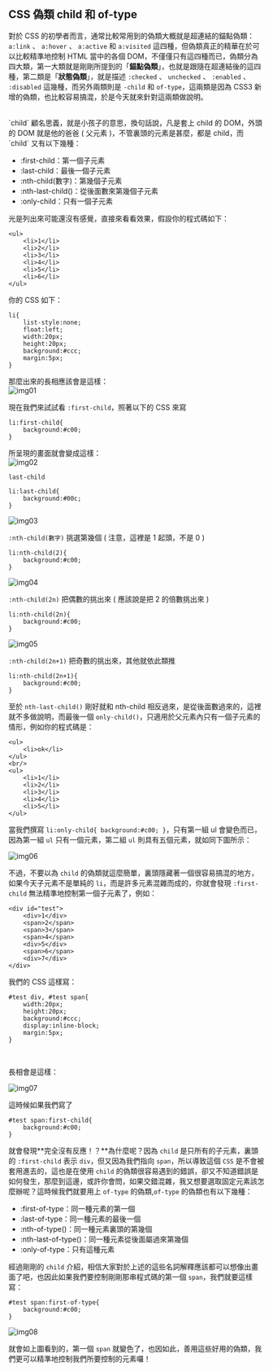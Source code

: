 ## CSS 偽類 child 和 of-type ##
對於 CSS 的初學者而言，通常比較常用到的偽類大概就是超連結的錨點偽類： `a:link` 、 `a:hover` 、 `a:active` 和 `a:visited` 這四種，但偽類真正的精華在於可以比較精準地控制 HTML 當中的各個 DOM，不僅僅只有這四種而已，偽類分為四大類，第一大類就是剛剛所提到的「**錨點偽類**」，也就是跟隨在超連結後的這四種，第二類是「**狀態偽類**」，就是描述 `:checked` 、 `unchecked` 、 `:enabled` 、 `:disabled` 這幾種，而另外兩類則是 `-child` 和 `of-type`，這兩類是因為 CSS3 新增的偽類，也比較容易搞混，於是今天就來針對這兩類做說明。

<br/>
`child` 顧名思義，就是小孩子的意思，換句話說，凡是套上 child 的 DOM，外頭的 DOM 就是他的爸爸 ( 父元素 )，不管裏頭的元素是甚麼，都是 child，而 `child` 又有以下幾種：
  
- :first-child：第一個子元素
- :last-child：最後一個子元素
- :nth-child(數字)：第幾個子元素
- :nth-last-child()：從後面數來第幾個子元素
- :only-child：只有一個子元素

光是列出來可能還沒有感覺，直接來看看效果，假設你的程式碼如下：    

	<ul>
		<li>1</li>
		<li>2</li>
		<li>3</li>
		<li>4</li>
		<li>5</li>
		<li>6</li>
	</ul>

你的 CSS 如下：

	li{
		list-style:none;
		float:left;
		width:20px;
		height:20px;
		background:#ccc;
		margin:5px;
	}

那麼出來的長相應該會是這樣：  
![img01](https://lh5.googleusercontent.com/-1I9-Y9CJLx4/U4X8lBZ_-KI/AAAAAAAA32U/foW6Xfgyd8Y/s000/20140527_1_02.png)

現在我們來試試看 `:first-child`，照著以下的 CSS 來寫
	
	li:first-child{
		background:#c00;	
	}

所呈現的畫面就會變成這樣：  
![img02](https://lh4.googleusercontent.com/-J7IZ7ebB8JI/U4X8lVGVdrI/AAAAAAAA32g/JGoGVtp0BIw/s000/20140527_1_03.png)

`last-child`
	
	li:last-child{
		background:#00c;	
	}

![img03](https://lh4.googleusercontent.com/-7tKXFUYQia8/U4X8lNsuGaI/AAAAAAAA32k/PUYuvnPlGBo/s000/20140527_1_04.png)

`:nth-child(數字)` 挑選第幾個 ( 注意，這裡是 1 起頭，不是 0 )
	
	li:nth-child(2){
		background:#c00;	
	}

![img04](https://lh6.googleusercontent.com/-tLleuMGmbZs/U4X8l3jRsEI/AAAAAAAA33A/E_FcVNKKNuE/s000/20140527_1_05.png)

`:nth-child(2n)` 把偶數的挑出來 ( 應該說是把 2 的倍數挑出來 )
	
	li:nth-child(2n){
		background:#c00;	
	}

![img05](https://lh6.googleusercontent.com/-F-8DyzU1RuE/U4X8l9PBPZI/AAAAAAAA32s/emhMG58NrNA/s000/20140527_1_06.png)

`:nth-child(2n+1)` 把奇數的挑出來，其他就依此類推
	
	li:nth-child(2n+1){
		background:#c00;	
	}

至於 `nth-last-child()` 剛好就和 nth-child 相反過來，是從後面數過來的，這裡就不多做說明，而最後一個 `only-child()`，只適用於父元素內只有一個子元素的情形，例如你的程式碼是：

	<ul>
		<li>ok</li>
	</ul>
	<br/>
	<ul>
		<li>1</li>
		<li>2</li>
		<li>3</li>
		<li>4</li>
		<li>5</li>
	</ul>

當我們撰寫 `li:only-child{ background:#c00; }`，只有第一組 ul 會變色而已，因為第一組 `ul` 只有一個元素，第二組 `ul` 則具有五個元素，就如同下圖所示：

![img06](https://lh6.googleusercontent.com/-2z1GwcKLyjQ/U4X8mZhH0xI/AAAAAAAA320/el-i_AIs-Sg/s000/20140527_1_07.png)

不過，不要以為 `child` 的偽類就這麼簡單，裏頭隱藏著一個很容易搞混的地方，如果今天子元素不是單純的 `li`，而是許多元素混雜而成的，你就會發現 `:first-child` 無法精準地控制第一個子元素了，例如：

	<div id="test">
		<div>1</div>
		<span>2</span>
		<span>3</span>
		<span>4</span>
		<div>5</div>
		<span>6</span>
		<div>7</div>
	</div>

我們的 CSS 這樣寫：

	#test div, #test span{
		width:20px;
		height:20px;
		background:#ccc;
		display:inline-block;
		margin:5px;
	}
<br/>

長相會是這樣：

![img07](https://lh3.googleusercontent.com/-CpWBP47nO44/U4X8mYMwBuI/AAAAAAAA328/rxV5sanIHng/s000/20140527_1_08.png)


這時候如果我們寫了

	#test span:first-child{
		background:#c00;
	}

就會發現**完全沒有反應！？**為什麼呢？因為 `child` 是只所有的子元素，裏頭的 `:first-child` 表示 `div`，但又因為我們指向 `span`，所以導致這個 `CSS` 是不會被套用進去的，這也是在使用 `child` 的偽類很容易遇到的錯誤，卻又不知道錯誤是如何發生，那麼到這邊，或許你會問，如果交錯混雜，我又想要選取固定元素該怎麼辦呢？這時候我們就要用上 `of-type` 的偽類,`of-type` 的偽類也有以下幾種：

- :first-of-type：同一種元素的第一個
- :last-of-type：同一種元素的最後一個
- :nth-of-type()：同一種元素裏頭的第幾個
- :nth-last-of-type()：同一種元素從後面屬過來第幾個
- :only-of-type：只有這種元素

經過剛剛的 `child` 介紹，相信大家對於上述的這些名詞解釋應該都可以想像出畫面了吧，也因此如果我們要控制剛剛那串程式碼的第一個 `span`，我們就要這樣寫：

	#test span:first-of-type{
		background:#c00;
	}

![img08](https://lh5.googleusercontent.com/-E1HyCTIta1k/U4X-_1OQJXI/AAAAAAAA33Q/4QifacbpGDQ/s000/20140527_1_09.png)

就會如上圖看到的，第一個 `span` 就變色了，也因如此，善用這些好用的偽類，我們更可以精準地控制我們所要控制的元素囉！
